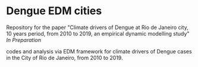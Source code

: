 # Dengue EDM cities

Repository for the paper "Climate drivers of Dengue at Rio de Janeiro city, 10
years period, from 2010 to 2019, an empirical
dynamic modelling study" <i> In Preparation </i>


codes and analysis via EDM framework for climate drivers of Dengue cases in the City of Rio de Janeiro, from 2010 to 2019.

